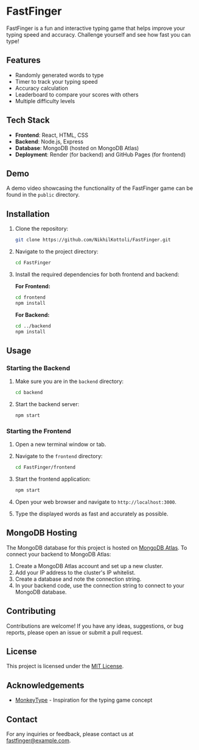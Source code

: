 # FastFinger

FastFinger is a fun and interactive typing game that helps improve your typing speed and accuracy. Challenge yourself and see how fast you can type!

## Features

- Randomly generated words to type
- Timer to track your typing speed
- Accuracy calculation
- Leaderboard to compare your scores with others
- Multiple difficulty levels

## Tech Stack

- **Frontend**: React, HTML, CSS
- **Backend**: Node.js, Express
- **Database**: MongoDB (hosted on MongoDB Atlas)
- **Deployment**: Render (for backend) and GitHub Pages (for frontend)

## Demo

A demo video showcasing the functionality of the FastFinger game can be found in the `public` directory. 

## Installation

1. Clone the repository:

    ```bash
    git clone https://github.com/NikhilKottoli/FastFinger.git
    ```

2. Navigate to the project directory:

    ```bash
    cd FastFinger
    ```

3. Install the required dependencies for both frontend and backend:

    **For Frontend:**

    ```bash
    cd frontend
    npm install
    ```

    **For Backend:**

    ```bash
    cd ../backend
    npm install
    ```

## Usage

### Starting the Backend

1. Make sure you are in the `backend` directory:

    ```bash
    cd backend
    ```

2. Start the backend server:

    ```bash
    npm start
    ```

### Starting the Frontend

1. Open a new terminal window or tab.
2. Navigate to the `frontend` directory:

    ```bash
    cd FastFinger/frontend
    ```

3. Start the frontend application:

    ```bash
    npm start
    ```

4. Open your web browser and navigate to `http://localhost:3000`.

5. Type the displayed words as fast and accurately as possible.

## MongoDB Hosting

The MongoDB database for this project is hosted on [MongoDB Atlas](https://www.mongodb.com/cloud/atlas). To connect your backend to MongoDB Atlas:

1. Create a MongoDB Atlas account and set up a new cluster.
2. Add your IP address to the cluster's IP whitelist.
3. Create a database and note the connection string.
4. In your backend code, use the connection string to connect to your MongoDB database.

## Contributing

Contributions are welcome! If you have any ideas, suggestions, or bug reports, please open an issue or submit a pull request.

## License

This project is licensed under the [MIT License](LICENSE).

## Acknowledgements

- [MonkeyType](https://monkeytype.com) - Inspiration for the typing game concept

## Contact

For any inquiries or feedback, please contact us at fastfinger@example.com.
